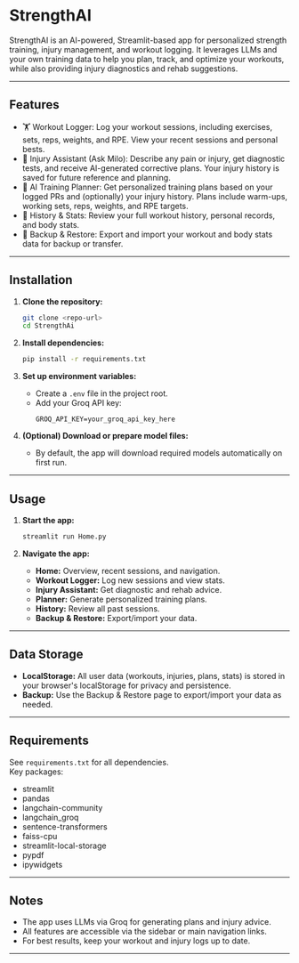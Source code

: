 # StrengthAI

StrengthAI is an AI-powered, Streamlit-based app for personalized strength training, injury management, and workout logging. It leverages LLMs and your own training data to help you plan, track, and optimize your workouts, while also providing injury diagnostics and rehab suggestions.

---

## Features

- 🏋️ Workout Logger: Log your workout sessions, including exercises, sets, reps, weights, and RPE. View your recent sessions and personal bests.
- 🤕 Injury Assistant (Ask Milo): Describe any pain or injury, get diagnostic tests, and receive AI-generated corrective plans. Your injury history is saved for future reference and planning.
- 🧠 AI Training Planner: Get personalized training plans based on your logged PRs and (optionally) your injury history. Plans include warm-ups, working sets, reps, weights, and RPE targets.
- 📂 History & Stats: Review your full workout history, personal records, and body stats.
- 💾 Backup & Restore: Export and import your workout and body stats data for backup or transfer.

---

## Installation

1. **Clone the repository:**
   ```sh
   git clone <repo-url>
   cd StrengthAi
   ```

2. **Install dependencies:**
   ```sh
   pip install -r requirements.txt
   ```

3. **Set up environment variables:**
   - Create a `.env` file in the project root.
   - Add your Groq API key:
     ```
     GROQ_API_KEY=your_groq_api_key_here
     ```

4. **(Optional) Download or prepare model files:**
   - By default, the app will download required models automatically on first run.

---

## Usage

1. **Start the app:**
   ```sh
   streamlit run Home.py
   ```

2. **Navigate the app:**
   - **Home:** Overview, recent sessions, and navigation.
   - **Workout Logger:** Log new sessions and view stats.
   - **Injury Assistant:** Get diagnostic and rehab advice.
   - **Planner:** Generate personalized training plans.
   - **History:** Review all past sessions.
   - **Backup & Restore:** Export/import your data.

---

## Data Storage

- **LocalStorage:**
  All user data (workouts, injuries, plans, stats) is stored in your browser's localStorage for privacy and persistence.
- **Backup:**
  Use the Backup & Restore page to export/import your data as needed.

---

## Requirements

See `requirements.txt` for all dependencies.  
Key packages:
- streamlit
- pandas
- langchain-community
- langchain_groq
- sentence-transformers
- faiss-cpu
- streamlit-local-storage
- pypdf
- ipywidgets

---

## Notes

- The app uses LLMs via Groq for generating plans and injury advice.
- All features are accessible via the sidebar or main navigation links.
- For best results, keep your workout and injury logs up to date.

---
